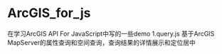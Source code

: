 # ArcGIS_for_js
在学习ArcGIS API For JavaScript中写的一些demo
1.query.js 基于ArcGIS MapServer的属性查询和空间查询，查询结果的详情展示和定位居中
